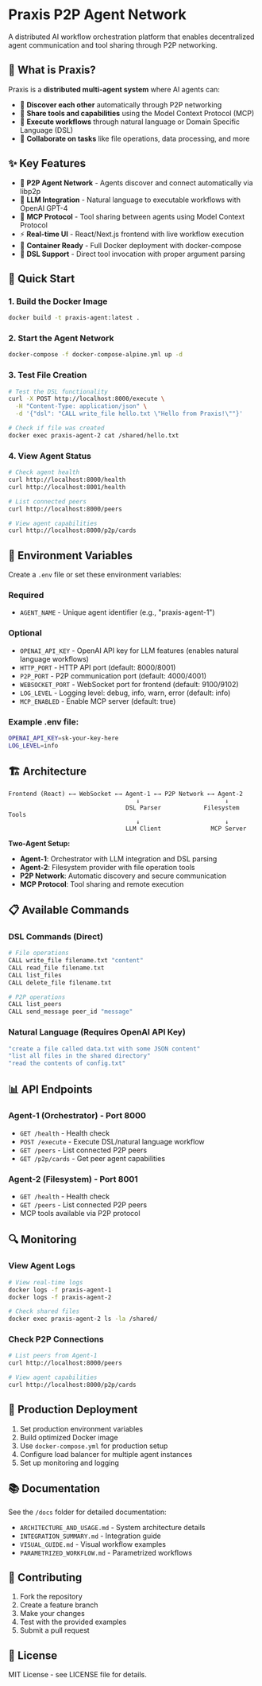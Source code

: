 # Praxis P2P Agent Network

A distributed AI workflow orchestration platform that enables decentralized agent communication and tool sharing through P2P networking.

## 🚀 What is Praxis?

Praxis is a **distributed multi-agent system** where AI agents can:
- 🤝 **Discover each other** automatically through P2P networking
- 🔧 **Share tools and capabilities** using the Model Context Protocol (MCP)
- 💬 **Execute workflows** through natural language or Domain Specific Language (DSL)
- 📁 **Collaborate on tasks** like file operations, data processing, and more

## ✨ Key Features

- 🔗 **P2P Agent Network** - Agents discover and connect automatically via libp2p
- 🧠 **LLM Integration** - Natural language to executable workflows with OpenAI GPT-4
- 🔧 **MCP Protocol** - Tool sharing between agents using Model Context Protocol
- ⚡ **Real-time UI** - React/Next.js frontend with live workflow execution
- 🐳 **Container Ready** - Full Docker deployment with docker-compose
- 📝 **DSL Support** - Direct tool invocation with proper argument parsing

## 🏃 Quick Start

### 1. Build the Docker Image
```bash
docker build -t praxis-agent:latest .
```

### 2. Start the Agent Network
```bash
docker-compose -f docker-compose-alpine.yml up -d
```

### 3. Test File Creation
```bash
# Test the DSL functionality
curl -X POST http://localhost:8000/execute \
  -H "Content-Type: application/json" \
  -d '{"dsl": "CALL write_file hello.txt \"Hello from Praxis!\""}'

# Check if file was created
docker exec praxis-agent-2 cat /shared/hello.txt
```

### 4. View Agent Status
```bash
# Check agent health
curl http://localhost:8000/health
curl http://localhost:8001/health

# List connected peers
curl http://localhost:8000/peers

# View agent capabilities
curl http://localhost:8000/p2p/cards
```

## 🔧 Environment Variables

Create a `.env` file or set these environment variables:

### Required
- `AGENT_NAME` - Unique agent identifier (e.g., "praxis-agent-1")

### Optional
- `OPENAI_API_KEY` - OpenAI API key for LLM features (enables natural language workflows)
- `HTTP_PORT` - HTTP API port (default: 8000/8001)
- `P2P_PORT` - P2P communication port (default: 4000/4001)
- `WEBSOCKET_PORT` - WebSocket port for frontend (default: 9100/9102)
- `LOG_LEVEL` - Logging level: debug, info, warn, error (default: info)
- `MCP_ENABLED` - Enable MCP server (default: true)

### Example .env file:
```bash
OPENAI_API_KEY=sk-your-key-here
LOG_LEVEL=info
```

## 🏗️ Architecture

```
Frontend (React) ←→ WebSocket ←→ Agent-1 ←→ P2P Network ←→ Agent-2
                                    ↓                        ↓
                                 DSL Parser            Filesystem Tools
                                    ↓                        ↓
                                 LLM Client              MCP Server
```

**Two-Agent Setup:**
- **Agent-1**: Orchestrator with LLM integration and DSL parsing
- **Agent-2**: Filesystem provider with file operation tools
- **P2P Network**: Automatic discovery and secure communication
- **MCP Protocol**: Tool sharing and remote execution

## 📋 Available Commands

### DSL Commands (Direct)
```bash
# File operations
CALL write_file filename.txt "content"
CALL read_file filename.txt
CALL list_files
CALL delete_file filename.txt

# P2P operations
CALL list_peers
CALL send_message peer_id "message"
```

### Natural Language (Requires OpenAI API Key)
```bash
"create a file called data.txt with some JSON content"
"list all files in the shared directory"
"read the contents of config.txt"
```

## 📊 API Endpoints

### Agent-1 (Orchestrator) - Port 8000
- `GET /health` - Health check
- `POST /execute` - Execute DSL/natural language workflow
- `GET /peers` - List connected P2P peers
- `GET /p2p/cards` - Get peer agent capabilities

### Agent-2 (Filesystem) - Port 8001
- `GET /health` - Health check
- `GET /peers` - List connected P2P peers
- MCP tools available via P2P protocol

## 🔍 Monitoring

### View Agent Logs
```bash
# View real-time logs
docker logs -f praxis-agent-1
docker logs -f praxis-agent-2

# Check shared files
docker exec praxis-agent-2 ls -la /shared/
```

### Check P2P Connections
```bash
# List peers from Agent-1
curl http://localhost:8000/peers

# View agent capabilities
curl http://localhost:8000/p2p/cards
```

## 🚀 Production Deployment

1. Set production environment variables
2. Build optimized Docker image
3. Use `docker-compose.yml` for production setup
4. Configure load balancer for multiple agent instances
5. Set up monitoring and logging

## 📚 Documentation

See the `/docs` folder for detailed documentation:
- `ARCHITECTURE_AND_USAGE.md` - System architecture details
- `INTEGRATION_SUMMARY.md` - Integration guide
- `VISUAL_GUIDE.md` - Visual workflow examples
- `PARAMETRIZED_WORKFLOW.md` - Parametrized workflows

## 🤝 Contributing

1. Fork the repository
2. Create a feature branch
3. Make your changes
4. Test with the provided examples
5. Submit a pull request

## 📄 License

MIT License - see LICENSE file for details.
